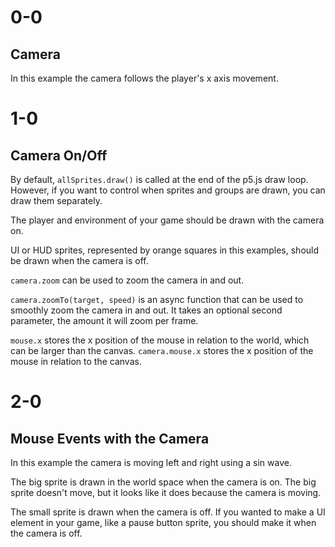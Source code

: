 # 0-0

## Camera

In this example the camera follows the player's x axis movement.

# 1-0

## Camera On/Off

By default, `allSprites.draw()` is called at the end of the p5.js draw loop. However, if you want to control when sprites and groups are drawn, you can draw them separately.

The player and environment of your game should be drawn with the camera on.

UI or HUD sprites, represented by orange squares in this examples, should be drawn when the camera is off.

`camera.zoom` can be used to zoom the camera in and out.

`camera.zoomTo(target, speed)` is an async function that can be used to smoothly zoom the camera in and out. It takes an optional second parameter, the amount it will zoom per frame.

`mouse.x` stores the x position of the mouse in relation to the world, which can be larger than the canvas. `camera.mouse.x` stores the x position of the mouse in relation to the canvas.

# 2-0

## Mouse Events with the Camera

In this example the camera is moving left and right using a sin wave.

The big sprite is drawn in the world space when the camera is on. The big sprite doesn't move, but it looks like it does because the camera is moving.

The small sprite is drawn when the camera is off. If you wanted to make a UI element in your game, like a pause button sprite, you should make it when the camera is off.
